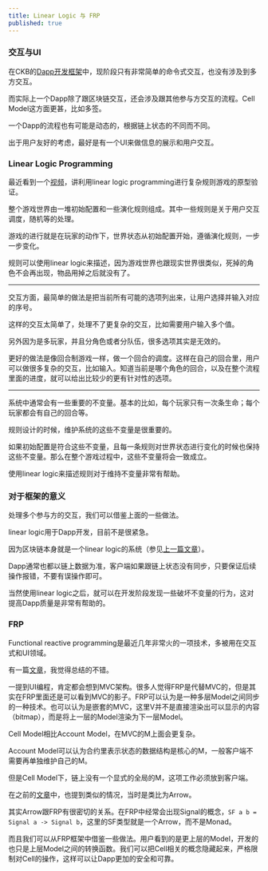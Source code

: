 ```yaml
---
title: Linear Logic 与 FRP
published: true
---
```


### 交互与UI

在CKB的[Dapp开发框架](https://github.com/rink1969/ckb-generator)中，现阶段只有非常简单的命令式交互，也没有涉及到多方交互。

而实际上一个Dapp除了跟区块链交互，还会涉及跟其他参与方交互的流程。Cell Model这方面更甚，比如多签。

一个Dapp的流程也有可能是动态的，根据链上状态的不同而不同。

出于用户友好的考虑，最好是有一个UI来做信息的展示和用户交互。

### Linear Logic Programming

最近看到一个[视频](https://www.youtube.com/watch?v=bFeJZRdhKcI)，讲利用linear logic programming进行复杂规则游戏的原型验证。

整个游戏世界由一堆初始配置和一些演化规则组成。其中一些规则是关于用户交互调度，随机等的处理。

游戏的进行就是在玩家的动作下，世界状态从初始配置开始，遵循演化规则，一步一步变化。

规则可以使用linear logic来描述，因为游戏世界也跟现实世界很类似，死掉的角色不会再出现，物品用掉之后就没有了。

---

交互方面，最简单的做法是把当前所有可能的选项列出来，让用户选择并输入对应的序号。

这样的交互太简单了，处理不了更复杂的交互，比如需要用户输入多个值。

另外因为是多玩家，并且分角色或者分队伍，很多选项其实是无效的。

更好的做法是像回合制游戏一样，做一个回合的调度。这样在自己的回合里，用户可以做很多复杂的交互，比如输入。知道当前是哪个角色的回合，以及在整个流程里面的进度，就可以给出比较少的更有针对性的选项。

---

系统中通常会有一些重要的不变量。基本的比如，每个玩家只有一次条生命；每个玩家都会有自己的回合等。

规则设计的时候，维护系统的这些不变量是很重要的。

如果初始配置是符合这些不变量，且每一条规则对世界状态进行变化的时候也保持这些不变量。那么在整个游戏过程中，这些不变量将会一致成立。

使用linear logic来描述规则对于维持不变量非常有帮助。

### 对于框架的意义

处理多个参与方的交互，我们可以借鉴上面的一些做法。

linear logic用于Dapp开发，目前不是很紧急。

因为区块链本身就是一个linear logic的系统（参见[上一篇文章](https://rink1969.github.io/Linear-Logic-Everywhere)）。

Dapp通常也都以链上数据为准，客户端如果跟链上状态没有同步，只要保证后续操作报错，不要有误操作即可。

当然使用linear logic之后，就可以在开发阶段发现一些破坏不变量的行为，这对提高Dapp质量是非常有帮助的。

### FRP

Functional reactive programming是最近几年非常火的一项技术，多被用在交互式和UI领域。

有一篇[文章](https://techsingular.net/2016/01/13/functional-ui-programming/)，我觉得总结的不错。

一提到UI编程，肯定都会想到MVC架构。很多人觉得FRP是代替MVC的，但是其实在FRP里面还是可以看到MVC的影子。FRP可以认为是一种多层Model之间同步的一种技术。也可以认为是嵌套的MVC，这里V并不是直接渲染出可以显示的内容（bitmap），而是将上一层的Model渲染为下一层Model。

Cell Model相比Account Model，在MVC的M上面会更复杂。

Account Model可以认为合约里表示状态的数据结构是核心的M，一般客户端不需要再单独维护自己的M。

但是Cell Model下，链上没有一个显式的全局的M，这项工作必须放到客户端。

在之前的[文章](https://rink1969.github.io/Account-Model-VS-UTXO-Model-3)中，也提到类似的情况，当时是类比为Arrow。

其实Arrow跟FRP有很密切的关系。在FRP中经常会出现Signal的概念，`SF a b = Signal a -> Signal b`，这里的SF类型就是一个Arrow，而不是Monad。

而且我们可以从FRP框架中借鉴一些做法。用户看到的是更上层的Model，开发的也只是上层Model之间的转换函数。我们可以把Cell相关的概念隐藏起来，严格限制对Cell的操作，这样可以让Dapp更加的安全和可靠。

